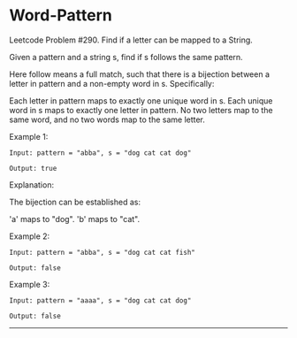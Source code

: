 # Word-Pattern
Leetcode Problem #290. Find if a letter can be mapped to a String.

Given a pattern and a string s, find if s follows the same pattern.

Here follow means a full match, such that there is a bijection between a letter in pattern and a non-empty word in s. Specifically:

Each letter in pattern maps to exactly one unique word in s.
Each unique word in s maps to exactly one letter in pattern.
No two letters map to the same word, and no two words map to the same letter.
 

Example 1:
```
Input: pattern = "abba", s = "dog cat cat dog"

Output: true
```

Explanation:

The bijection can be established as:

'a' maps to "dog".
'b' maps to "cat".


Example 2:
```
Input: pattern = "abba", s = "dog cat cat fish"

Output: false
```

Example 3:
```
Input: pattern = "aaaa", s = "dog cat cat dog"

Output: false
```

---
